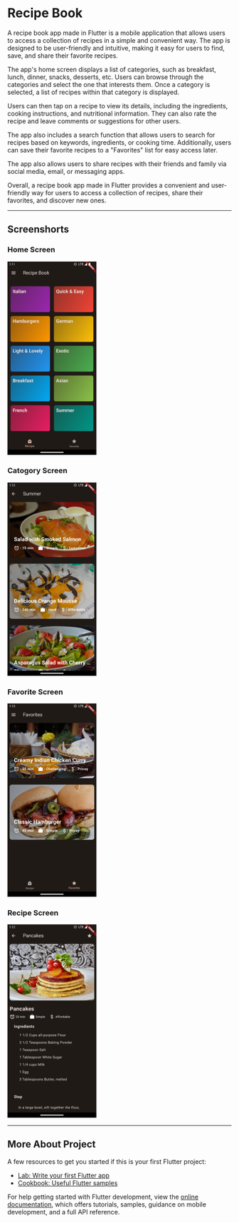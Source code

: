# Recipe Book

A recipe book app made in Flutter is a mobile application that allows users to access a collection of recipes in a simple and convenient way. The app is designed to be user-friendly and intuitive, making it easy for users to find, save, and share their favorite recipes.

The app's home screen displays a list of categories, such as breakfast, lunch, dinner, snacks, desserts, etc. Users can browse through the categories and select the one that interests them. Once a category is selected, a list of recipes within that category is displayed.

Users can then tap on a recipe to view its details, including the ingredients, cooking instructions, and nutritional information. They can also rate the recipe and leave comments or suggestions for other users.

The app also includes a search function that allows users to search for recipes based on keywords, ingredients, or cooking time. Additionally, users can save their favorite recipes to a "Favorites" list for easy access later.

The app also allows users to share recipes with their friends and family via social media, email, or messaging apps.

Overall, a recipe book app made in Flutter provides a convenient and user-friendly way for users to access a collection of recipes, share their favorites, and discover new ones.

---

## Screenshorts

### Home Screen

<img src="./screenshorts/s1.png" width="200">

### Catogory Screen

<img src="./screenshorts/s2.png" width="200">

### Favorite Screen

<img src="./screenshorts/s4.png" width="200">

### Recipe Screen

<img src="./screenshorts/s3.png" width="200">

---

## More About Project

A few resources to get you started if this is your first Flutter project:

- [Lab: Write your first Flutter app](https://docs.flutter.dev/get-started/codelab)
- [Cookbook: Useful Flutter samples](https://docs.flutter.dev/cookbook)

For help getting started with Flutter development, view the
[online documentation](https://docs.flutter.dev/), which offers tutorials,
samples, guidance on mobile development, and a full API reference.
